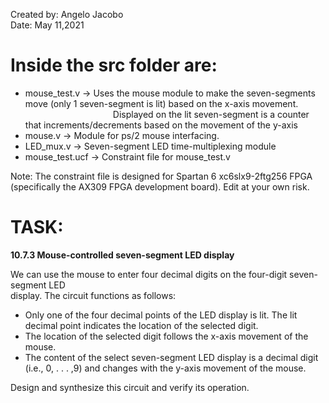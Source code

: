 Created by: Angelo Jacobo   
Date: May 11,2021   

# Inside the src folder are:    
* mouse_test.v -> Uses the mouse module to make the seven-segments move (only 1 seven-segment is lit) based on the x-axis movement.  
&emsp;&emsp;&emsp;&emsp;&emsp;&emsp;&emsp;&emsp;&emsp;&emsp;Displayed on the lit seven-segment is a counter that increments/decrements based on the movement of the y-axis	  	  	
* mouse.v -> Module for ps/2 mouse interfacing.  
* LED_mux.v -> Seven-segment LED time-multiplexing module    
* mouse_test.ucf -> Constraint file for mouse_test.v  

Note: The constraint file is designed for Spartan 6 xc6slx9-2ftg256 FPGA (specifically the AX309 FPGA development board). Edit at your own risk.   



# TASK:
**10.7.3 Mouse-controlled seven-segment LED display**

We can use the mouse to enter four decimal digits on the four-digit seven-segment LED  
display. The circuit functions as follows:   
* Only one of the four decimal points of the LED display is lit. The lit decimal point
indicates the location of the selected digit.
* The location of the selected digit follows the x-axis movement of the mouse.
* The content of the select seven-segment LED display is a decimal digit (i.e., 0, . . . ,9)
and changes with the y-axis movement of the mouse.

Design and synthesize this circuit and verify its operation. 

